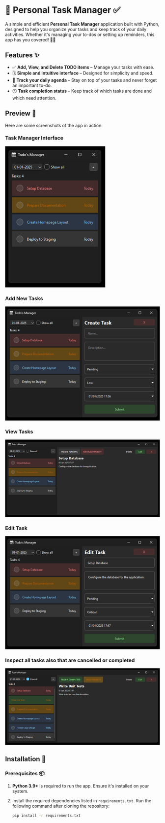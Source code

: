 # 📅 Personal Task Manager ✅

A simple and efficient **Personal Task Manager** application built with Python, designed to help you organize your tasks and keep track of your daily activities. Whether it's managing your to-dos or setting up reminders, this app has you covered! 📝🎯

## Features ✨

- ✅ **Add, View, and Delete TODO items** – Manage your tasks with ease.
- 🗓️ **Simple and intuitive interface** – Designed for simplicity and speed.
- 📅 **Track your daily agenda** – Stay on top of your tasks and never forget an important to-do.
- 🕒 **Task completion status** – Keep track of which tasks are done and which need attention.

## Preview 📸

Here are some screenshots of the app in action:

### Task Manager Interface
![Task Manager Interface](assets/prev-1.png)

### Add New Tasks
![Add New Tasks](assets/prev-2.png)

### View Tasks
![View Tasks](assets/prev-3.png)

### Edit Task
![Mark Task as Completed](assets/prev-4.png)

### Inspect all tasks also that are cancelled or completed
![Mark Task as Completed](assets/prev-5.png)

## Installation 🔧

### Prerequisites 📦

1. **Python 3.9+** is required to run the app. Ensure it's installed on your system.

2. Install the required dependencies listed in `requirements.txt`. Run the following command after cloning the repository:

   ```bash
   pip install -r requirements.txt
